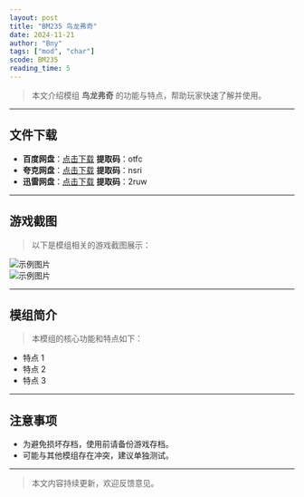 ```yaml
---
layout: post
title: "BM235 鸟龙弗奇"
date: 2024-11-21
author: "Bny"
tags: ["mod", "char"]
scode: BM235
reading_time: 5
---
```


> 本文介绍模组 **鸟龙弗奇** 的功能与特点，帮助玩家快速了解并使用。

---





## 文件下载
- **百度网盘**：[点击下载](https://pan.baidu.com/s/19uBI4h_GHDvJHnHkV18dUw?pwd=otfc)  **提取码**：otfc  
- **夸克网盘**：[点击下载](https://pan.quark.cn/s/bc24086d3828?pwd=nsri)  **提取码**：nsri  
- **迅雷网盘**：[点击下载](https://pan.xunlei.com/s/VOCCbkp-ElJknJcJbgLU3HSJA1?pwd=2ruw)  **提取码**：2ruw  

---

## 游戏截图
> 以下是模组相关的游戏截图展示：

![示例图片](https://example.com/screenshot1.jpg)  
![示例图片](https://example.com/screenshot2.jpg)

---

## 模组简介
> 本模组的核心功能和特点如下：
- 特点 1
- 特点 2
- 特点 3

---

## 注意事项
- 为避免损坏存档，使用前请备份游戏存档。
- 可能与其他模组存在冲突，建议单独测试。

---

> 本文内容持续更新，欢迎反馈意见。
